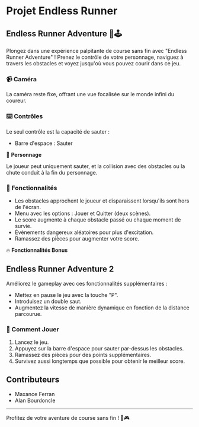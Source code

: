 # Projet Endless Runner

## Endless Runner Adventure 🏃🕹️

Plongez dans une expérience palpitante de course sans fin avec "Endless Runner Adventure" ! Prenez le contrôle de votre personnage, naviguez à travers les obstacles et voyez jusqu'où vous pouvez courir dans ce jeu.

### 📹 Caméra

La caméra reste fixe, offrant une vue focalisée sur le monde infini du coureur.

### ⌨️ Contrôles

Le seul contrôle est la capacité de sauter :
- Barre d'espace : Sauter

👾 **Personnage**

Le joueur peut uniquement sauter, et la collision avec des obstacles ou la chute conduit à la fin du personnage.

### 📝 Fonctionnalités

- Les obstacles approchent le joueur et disparaissent lorsqu'ils sont hors de l'écran.
- Menu avec les options : Jouer et Quitter (deux scènes).
- Le score augmente à chaque obstacle passé ou chaque moment de survie.
- Événements dangereux aléatoires pour plus d'excitation.
- Ramassez des pièces pour augmenter votre score.

🔥 **Fonctionnalités Bonus**

## Endless Runner Adventure 2

Améliorez le gameplay avec ces fonctionnalités supplémentaires :

- Mettez en pause le jeu avec la touche "P".
- Introduisez un double saut.
- Augmentez la vitesse de manière dynamique en fonction de la distance parcourue.

### 🚀 Comment Jouer

1. Lancez le jeu.
2. Appuyez sur la barre d'espace pour sauter par-dessus les obstacles.
3. Ramassez des pièces pour des points supplémentaires.
4. Survivez aussi longtemps que possible pour obtenir le meilleur score.

## Contributeurs
- Maxance Ferran
- Alan Bourdoncle

---

Profitez de votre aventure de course sans fin ! 🏃🎮
